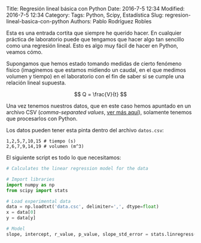 Title: Regresión lineal básica con Python
Date: 2016-7-5 12:34
Modified: 2016-7-5 12:34
Category:
Tags: Python, Scipy, Estadística
Slug: regresion-lineal-basica-con-python
Authors: Pablo Rodríguez Robles


Esta es una entrada cortita que siempre he querido hacer. En cualquier práctica de laboratorio puede que tengamos que hacer algo tan sencillo como una regresión lineal. Esto es algo muy fácil de hacer en Python, veamos cómo.

Supongamos que hemos estado tomando medidas de cierto fenómeno físico (imaginemos que estamos midiendo un caudal, en el que medimos volumen y tiempo) en el laboratorio con el fin de saber si se cumple una relación lineal supuesta.

$$ Q = \frac{V}{t} $$

Una vez tenemos nuestros datos, que en este caso hemos apuntado en un archivo CSV (*comma-separated values*, [ver más aquí](https://es.wikipedia.org/wiki/CSV)), solamente tenemos que procesarlos con Python.

Los datos pueden tener esta pinta dentro del archivo `datos.csv`:

```text
1,2,5,7,10,15 # tiempo (s)
2,6,7,9,14,19 # volumen (m^3)
```

El siguiente script es todo lo que necesitamos:

```python
# Calculates the linear regression model for the data

# Import libraries
import numpy as np
from scipy import stats

# Load experimental data
data = np.loadtxt('data.csc', delimiter=',', dtype=float)
x = data[0]
y = data[y]

# Model
slope, intercept, r_value, p_value, slope_std_error = stats.linregress(x, y)
```
